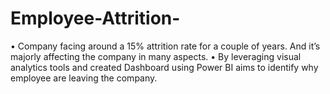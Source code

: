 # Employee-Attrition-
•	Company facing around a 15% attrition rate for a couple of years. And it’s majorly affecting the company in many aspects.
•	By leveraging visual analytics tools and created Dashboard using Power BI aims to identify why employee are leaving the company.

